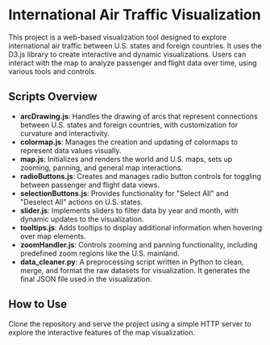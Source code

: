 # International Air Traffic Visualization

This project is a web-based visualization tool designed to explore 
international air traffic between U.S. states and foreign countries. 
It uses the D3.js library to create interactive and dynamic visualizations. 
Users can interact with the map to analyze passenger and flight data over time, 
using various tools and controls.

## Scripts Overview
- **arcDrawing.js**: Handles the drawing of arcs that represent connections 
  between U.S. states and foreign countries, with customization for curvature 
  and interactivity.
- **colormap.js**: Manages the creation and updating of colormaps to represent 
  data values visually.
- **map.js**: Initializes and renders the world and U.S. maps, sets up zooming, 
  panning, and general map interactions.
- **radioButtons.js**: Creates and manages radio button controls for toggling 
  between passenger and flight data views.
- **selectionButtons.js**: Provides functionality for "Select All" and 
  "Deselect All" actions on U.S. states.
- **slider.js**: Implements sliders to filter data by year and month, 
  with dynamic updates to the visualization.
- **tooltips.js**: Adds tooltips to display additional information when hovering 
  over map elements.
- **zoomHandler.js**: Controls zooming and panning functionality, 
  including predefined zoom regions like the U.S. mainland.
- **data_cleaner.py**: A preprocessing script written in Python to clean, merge, 
  and format the raw datasets for visualization. It generates the final JSON file 
  used in the visualization.

## How to Use
Clone the repository and serve the project using a simple HTTP server to 
explore the interactive features of the map visualization.
